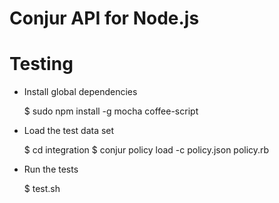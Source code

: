 # Conjur API for Node.js

# Testing

* Install global dependencies

    $ sudo npm install -g mocha coffee-script

* Load the test data set

    $ cd integration
    $ conjur policy load -c policy.json policy.rb

* Run the tests

    $ test.sh
